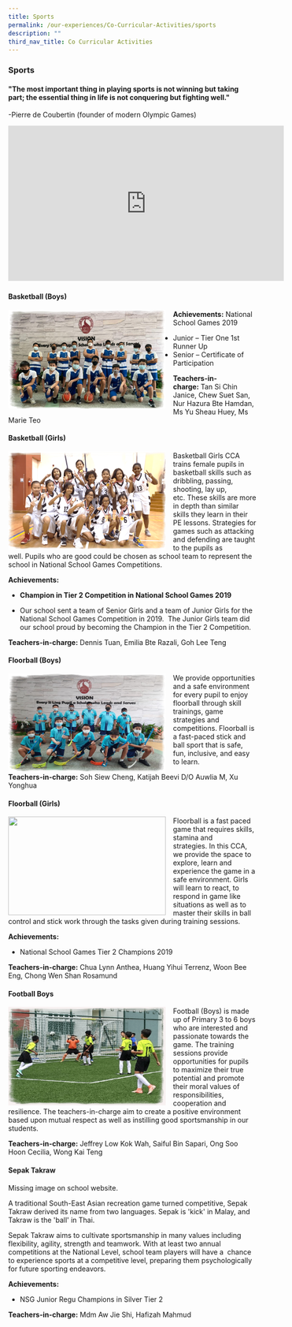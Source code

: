 ```yaml
---
title: Sports
permalink: /our-experiences/Co-Curricular-Activities/sports
description: ""
third_nav_title: Co Curricular Activities
---
```

### Sports

#### "The most important thing in playing sports is not winning but taking part; the essential thing in life is not conquering but fighting well."

\-Pierre de Coubertin (founder of modern Olympic Games)

<iframe width="560" height="315" src="https://www.youtube.com/embed/EnTPUv5asxU" title="YouTube video player" frameborder="0" allow="accelerometer; autoplay; clipboard-write; encrypted-media; gyroscope; picture-in-picture" allowfullscreen></iframe>

#### Basketball (Boys)

<img src="/images/cca10.png" style="width:320px;height:200px;margin-right:15px;" align = "left"> 

**Achievements:** National School Games 2019 

*   Junior – Tier One 1st Runner Up
*   Senior – Certificate of Participation

**Teachers-in-charge:** Tan Si Chin Janice, Chew Suet San, Nur Hazura Bte Hamdan, Ms Yu Sheau Huey, Ms Marie Teo

#### Basketball (Girls)

<img src="/images/cca11.png" style="width:320px;height:200px;margin-right:15px;" align = "left"> 

Basketball Girls CCA trains female pupils in basketball skills such as dribbling, passing, shooting, lay up, etc. These skills are more in depth than similar skills they learn in their PE lessons. Strategies for games such as attacking and defending are taught to the pupils as well. Pupils who are good could be chosen as school team to represent the school in National School Games Competitions.

**Achievements:** 

*   **Champion in Tier 2 Competition in National School Games 2019**

*   Our school sent a team of Senior Girls and a team of Junior Girls for the National School Games Competition in 2019.  The Junior Girls team did our school proud by becoming the Champion in the Tier 2 Competition.

**Teachers-in-charge:** Dennis Tuan, Emilia Bte Razali, Goh Lee Teng

#### Floorball (Boys)

<img src="/images/cca12.png" style="width:320px;height:200px;margin-right:15px;" align = "left"> 

We provide opportunities and a safe environment for every pupil to enjoy floorball through skill trainings, game strategies and competitions. Floorball is a fast-paced stick and ball sport that is safe, fun, inclusive, and easy to learn.  

**Teachers-in-charge:** Soh Siew Cheng, Katijah Beevi D/O Auwlia M, Xu Yonghua

#### Floorball (Girls)

<img src="/images/cca13.png" style="width:320px;height:200px;margin-right:15px;" align = "left"> 

Floorball is a fast paced game that requires skills, stamina and strategies. In this CCA, we provide the space to explore, learn and experience the game in a safe environment. Girls will learn to react, to respond in game like situations as well as to master their skills in ball control and stick work through the tasks given during training sessions.

**Achievements:** 

*   National School Games Tier 2 Champions 2019   

**Teachers-in-charge:** Chua Lynn Anthea, Huang Yihui Terrenz, Woon Bee Eng, Chong Wen Shan Rosamund

#### Football Boys

<img src="/images/cca14.png" style="width:320px;height:200px;margin-right:15px;" align = "left"> 

Football (Boys) is made up of Primary 3 to 6 boys who are interested and passionate towards the game. The training sessions provide opportunities for pupils to maximize their true potential and promote their moral values of responsibilities, cooperation and resilience. The teachers-in-charge aim to create a positive environment based upon mutual respect as well as instilling good sportsmanship in our students.

**Teachers-in-charge:** Jeffrey Low Kok Wah, Saiful Bin Sapari, Ong Soo Hoon Cecilia, Wong Kai Teng

#### Sepak Takraw

Missing image on school website.

A traditional South-East Asian recreation game turned competitive, Sepak Takraw derived its name from two languages. Sepak is 'kick' in Malay, and Takraw is the 'ball' in Thai.

Sepak Takraw aims to cultivate sportsmanship in many values including flexibility, agility, strength and teamwork. With at least two annual competitions at the National Level, school team players will have a  chance to experience sports at a competitive level, preparing them psychologically for future sporting endeavors.

**Achievements:** 

*   NSG Junior Regu Champions in Silver Tier 2

**Teachers-in-charge:** Mdm Aw Jie Shi, Hafizah Mahmud